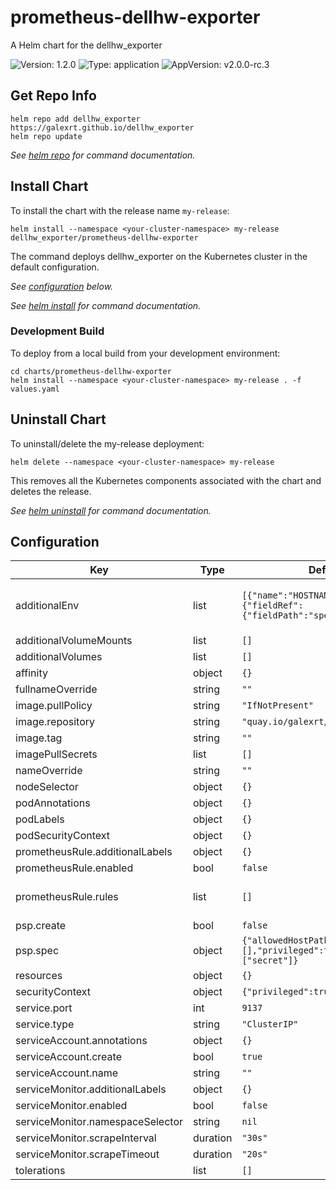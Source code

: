 # prometheus-dellhw-exporter

A Helm chart for the dellhw_exporter

![Version: 1.2.0](https://img.shields.io/badge/Version-1.2.0-informational?style=flat-square) ![Type: application](https://img.shields.io/badge/Type-application-informational?style=flat-square) ![AppVersion: v2.0.0-rc.3](https://img.shields.io/badge/AppVersion-v2.0.0--rc.3-informational?style=flat-square)

## Get Repo Info

```console
helm repo add dellhw_exporter https://galexrt.github.io/dellhw_exporter
helm repo update
```

_See [helm repo](https://helm.sh/docs/helm/helm_repo/) for command documentation._

## Install Chart

To install the chart with the release name `my-release`:

```console
helm install --namespace <your-cluster-namespace> my-release dellhw_exporter/prometheus-dellhw-exporter
```

The command deploys dellhw_exporter on the Kubernetes cluster in the default configuration.

_See [configuration](#configuration) below._

_See [helm install](https://helm.sh/docs/helm/helm_install/) for command documentation._

### Development Build

To deploy from a local build from your development environment:

```console
cd charts/prometheus-dellhw-exporter
helm install --namespace <your-cluster-namespace> my-release . -f values.yaml
```

## Uninstall Chart

To uninstall/delete the my-release deployment:

```console
helm delete --namespace <your-cluster-namespace> my-release
```

This removes all the Kubernetes components associated with the chart and deletes the release.

_See [helm uninstall](https://helm.sh/docs/helm/helm_uninstall/) for command documentation._

## Configuration

| Key | Type | Default | Description |
|-----|------|---------|-------------|
| additionalEnv | list | `[{"name":"HOSTNAME","valueFrom":{"fieldRef":{"fieldPath":"spec.nodeName"}}}]` | Additional environments to be added to the dellhw_exporter container, use this to configure the exporter (see https://github.com/galexrt/dellhw_exporter/blob/main/docs/configuration.md#environment-variables) |
| additionalVolumeMounts | list | `[]` | Additional volume mounts for the dellhw_exporter container. |
| additionalVolumes | list | `[]` | Additional volumes to be mounted in the dellhw_exporter container. |
| affinity | object | `{}` | Affinity for the DaemonSet |
| fullnameOverride | string | `""` | Override fully-qualified app name |
| image.pullPolicy | string | `"IfNotPresent"` | Override the `imagePullPolicy` |
| image.repository | string | `"quay.io/galexrt/dellhw_exporter"` | Image repository |
| image.tag | string | `""` | Overrides the image tag whose default is the chart appVersion. |
| imagePullSecrets | list | `[]` | ImagePullSecrets to add to the DaemonSet |
| nameOverride | string | `""` | Override chart name |
| nodeSelector | object | `{}` | NodeSelector for the DaemonSet |
| podAnnotations | object | `{}` | Annotations to add to the Pods created by the DaemonSet |
| podLabels | object | `{}` | Additional labels to add to the Pods created by the DaemonSet |
| podSecurityContext | object | `{}` | Kubernetes PodSecurityContext for the Pods |
| prometheusRule.additionalLabels | object | `{}` | Additional Labels for the PrometheusRule object |
| prometheusRule.enabled | bool | `false` | Specifies whether a prometheus-operator PrometheusRule should be created |
| prometheusRule.rules | list | `[]` | Checkout the https://github.com/galexrt/dellhw_exporter/blob/main/contrib/monitoring/prometheus-alerts/prometheus-alerts.yml for example alerts |
| psp.create | bool | `false` | Specifies whether a PodSecurityPolicy (PSP) should be created |
| psp.spec | object | `{"allowedHostPaths":[],"privileged":true,"volumes":["secret"]}` | PodSecurityPolicy spec |
| resources | object | `{}` | Resources for the dellhw_exporter container |
| securityContext | object | `{"privileged":true}` | SecurityContext for the container |
| service.port | int | `9137` | Service port |
| service.type | string | `"ClusterIP"` | Service type |
| serviceAccount.annotations | object | `{}` | Annotations to add to the service account |
| serviceAccount.create | bool | `true` | Specifies whether a service account should be created |
| serviceAccount.name | string | `""` | The name of the service account to use. |
| serviceMonitor.additionalLabels | object | `{}` | Additional Labels for the ServiceMonitor object |
| serviceMonitor.enabled | bool | `false` | Specifies whether a prometheus-operator ServiceMonitor should be created |
| serviceMonitor.namespaceSelector | string | `nil` | ServiceMonitor namespace selector (check the comments below for examples) |
| serviceMonitor.scrapeInterval | duration | `"30s"` | Interval at which metrics should be scraped |
| serviceMonitor.scrapeTimeout | duration | `"20s"` | Timeout for scraping |
| tolerations | list | `[]` | Tolerations for the DaemonSet |
